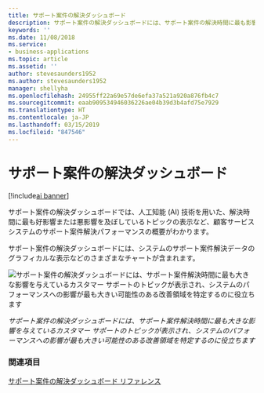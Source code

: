 ```yaml
---
title: サポート案件の解決ダッシュボード
description: サポート案件の解決ダッシュボードには、サポート案件の解決時間に最も影響しているカスタマー サポートのトピックが表示されます。
keywords: ''
ms.date: 11/08/2018
ms.service:
- business-applications
ms.topic: article
ms.assetid: ''
author: stevesaunders1952
ms.author: stevesaunders1952
manager: shellyha
ms.openlocfilehash: 24955ff22a69e57de6efa37a521a920a876fb4c7
ms.sourcegitcommit: eaab909534946036226ae04b39d3b4afd75e7929
ms.translationtype: HT
ms.contentlocale: ja-JP
ms.lasthandoff: 03/15/2019
ms.locfileid: "847546"
---
```

# <a name="case-resolution-dashboard"></a>サポート案件の解決ダッシュボード

[!include[ai banner](../includes/ai.md)] 

サポート案件の解決ダッシュボードでは、人工知能 (AI) 技術を用いた、解決時間に最も好影響または悪影響を及ぼしているトピックの表示など、顧客サービス システムのサポート案件解決パフォーマンスの概要がわかります。

サポート案件の解決ダッシュボードには、システムのサポート案件解決データのグラフィカルな表示などのさまざまなチャートが含まれます。

![サポート案件の解決ダッシュボードには、サポート案件解決時間に最も大きな影響を与えているカスタマー サポートのトピックが表示され、システムのパフォーマンスへの影響が最も大きい可能性のある改善領域を特定するのに役立ちます](media/case-resolution-dashboard.png "サポート案件の解決ダッシュボードには、サポート案件解決時間に最も大きな影響を与えているカスタマー サポートのトピックが表示され、システムのパフォーマンスへの影響が最も大きい可能性のある改善領域を特定するのに役立ちます")

*サポート案件の解決ダッシュボードには、サポート案件解決時間に最も大きな影響を与えているカスタマー サポートのトピックが表示され、システムのパフォーマンスへの影響が最も大きい可能性のある改善領域を特定するのに役立ちます*

### <a name="see-also"></a>関連項目
[サポート案件の解決ダッシュボード リファレンス](https://docs.microsoft.com/dynamics365/ai/customer-service-insights/dashboard-case-resolutions)
